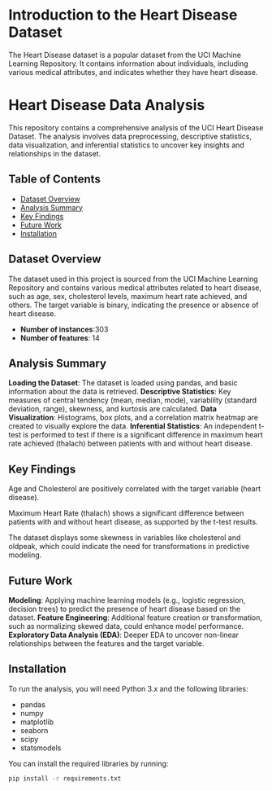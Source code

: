 # Introduction to the Heart Disease Dataset
The Heart Disease dataset is a popular dataset from the UCI Machine Learning Repository. It contains information about individuals, including various medical attributes, and indicates whether they have heart disease.

# Heart Disease Data Analysis

This repository contains a comprehensive analysis of the UCI Heart Disease Dataset. The analysis involves data preprocessing, descriptive statistics, data visualization, and inferential statistics to uncover key insights and relationships in the dataset.

## Table of Contents
- [Dataset Overview](#dataset-overview)
- [Analysis Summary](#analysis-summary)
- [Key Findings](#key-findings)
- [Future Work](#future-work)
- [Installation](#installation)

## Dataset Overview
The dataset used in this project is sourced from the UCI Machine Learning Repository and contains various medical attributes related to heart disease, such as age, sex, cholesterol levels, maximum heart rate achieved, and others. The target variable is binary, indicating the presence or absence of heart disease.

- **Number of instances**:303
- **Number of features**: 14

## Analysis Summary

**Loading the Dataset**:
The dataset is loaded using pandas, and basic information about the data is retrieved.
**Descriptive Statistics**: Key measures of central tendency (mean, median, mode), variability (standard deviation, range), skewness, and kurtosis are calculated.
**Data Visualization**: Histograms, box plots, and a correlation matrix heatmap are created to visually explore the data.
**Inferential Statistics**: An independent t-test is performed to test if there is a significant difference in maximum heart rate achieved (thalach) between patients with and without heart disease.

## Key Findings
Age and Cholesterol are positively correlated with the target variable (heart disease).

Maximum Heart Rate (thalach) shows a significant difference between patients with and without heart disease, as supported by the t-test results.

The dataset displays some skewness in variables like cholesterol and oldpeak, which could indicate the need for transformations in predictive modeling.

## Future Work
**Modeling**:
Applying machine learning models (e.g., logistic regression, decision trees) to predict the presence of heart disease based on the dataset.
**Feature Engineering**:
Additional feature creation or transformation, such as normalizing skewed data, could enhance model performance.
**Exploratory Data Analysis (EDA)**:
Deeper EDA to uncover non-linear relationships between the features and the target variable.


## Installation
To run the analysis, you will need Python 3.x and the following libraries:
- pandas
- numpy
- matplotlib
- seaborn
- scipy
- statsmodels

You can install the required libraries by running:
```bash
pip install -r requirements.txt

